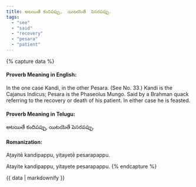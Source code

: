 ```yaml
---
title: అటయితే కందిపప్పు,  యిటయెతే  పెసరపప్పు.
tags:
  - "see"
  - "said"
  - "recovery"
  - "pesara"
  - "patient"
---
```


{% capture data %}
#### Proverb Meaning in English:
In the one case Kandi, in the other Pesara.
(See No. 33.)
Kandi is the Cajanus Indicus; Pesara is the Phaseolus Mungo.
Said by a Brahman quack referring to the recovery or death of his patient. In either case he is feasted.

#### Proverb Meaning in Telugu:
అటయితే కందిపప్పు,  యిటయెతే  పెసరపప్పు.

#### Romanization:
Aṭayitē kandipappu,  yiṭayetē  pesarapappu.

Atayite kandipappu,  yitayete  pesarapappu.
{% endcapture %}

{{ data | markdownify }}

